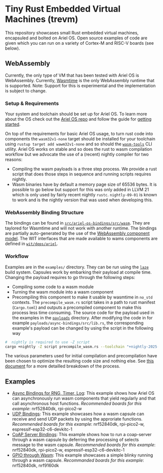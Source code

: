 # Tiny Rust Embedded Virtual Machines (trevm)
This repository showcases small Rust embedded virtual machines, encapsuled and bolted on Ariel OS. Open source examples of code are given which you can run on a variety of Cortex-M and RISC-V boards (see below).

## WebAssembly

Currently, the only type of VM that has been tested with Ariel OS is WebAssembly. Currently, [Wasmtime](https://github.com/bytecodealliance/wasmtime) is the only WebAssembly runtime that is supported.
Note: Support for this is experimental and the implementation is subject to change.

### Setup & Requirements

Your system and toolchain should be set up for Ariel OS. To learn more about the OS check out the [Ariel OS repo](https://github.com/ariel-os/ariel-os) and follow the guide for [getting started](https://ariel-os.github.io/ariel-os/dev/docs/book/getting-started.html).

On top of the requirements for basic Ariel OS usage, to turn rust code into components the `wasm32v1-none` target should be installed for your toolchain using `rustup target add wawm32v1-none` and so should the [`wasm-tools`](https://github.com/bytecodealliance/wasm-tools) CLI utility. Ariel OS works on stable and so does the rust to wasm compilation workflow but we advocate the use of a (recent) nightly compiler for two reasons:
- Compiling the wasm payloads is a three step process. We provide a rust script that does those steps in sequence and running scripts requires nightly.
- Wasm binaries have by default a memory page size of 65536 bytes. It is possible to go below but support for this was only added in LLVM 21 which is only used by fairly recent nightly `rustc`. `nightly-09-01` is known to work and is the nightly version that was used when developing this.

### WebAssembly Binding Structure

The bindings can be found in [`src/ariel-os-bindings/src/wasm`](./src/ariel-os-bindings/src/wasm/). They are taylored for Wasmtime and will not work with another runtime. The bindings are partially auto-generated by the use of the [WebAssembly component model](https://component-model.bytecodealliance.org/). The WIT interfaces that are made available to wams components are defined in [`wit/deps/ariel`](./wit/deps/ariel/).

### Workflow

Examples are in the `examples/` directory. They can be run using the [`laze`](https://github.com/kaspar030/laze) build system. Capsules work by embarking their payload at compile time. Changing the payload requires to go through the following steps:
- Compiling some code to a wasm module
- Turning the wasm module into a wasm component
- Precompiling this component to make it usable by wasmtime in `no_std` contexts.
The `precompile_wasm.rs` script takes in a path to rust manifest (`Cargo.toml`) and outputs a precompiled component to make this process less time consuming.
The source code for the payload used in the examples in the [`payloads`](./payloads/) directory. After modifying the code in for example `payloads/async-bindings/src/lib.rs`, the corresponding example's payload can be changed by using the script in the following way
```sh
#  nightly is required to use -Z script
cargo +nightly -Z script precompile_wasm.rs --toolchain "+nightly-2025-09-01" --path payloads/async-bindings/Cargo.toml --config payloads/.cargo/config.toml -o examples/async-bindings/payload.cwasm
```
The various parameters used for initial compilation and precompilation have been chosen to optimize the resulting code size and nothing else. See [this document](./Reducing_Size.md) for a more detailled breakdown of the process.

## Examples
- [Async Bindings for RNG, Timer, Log](./examples/async-bindings): This example shows how Ariel OS can asynchronously run wasm components that yield regularly and that call asynchronous host functions. *Recommended boards for this example*: nrf52840dk, rpi-pico2-w
- [UDP Bindings](./examples/udp-bindings): This example showcases how a wasm capsule can receive and send UDP packets by using the approriate functions. *Recommended boards for this example*: nrf52840dk, rpi-pico2-w, espressif-esp32-c6-devkitc-1
- [CoAP Server Bindings](./examples/coap-server-bindings): This example shows how to run a coap-server through a wasm capsule by deferring the processing of selects message to the wasm capsule. *Recommended boards for this example*: nrf52840dk, rpi-pico2-w, espressif-esp32-c6-devkitc-1
- [GPIO through Wasm](./examples/gpio/): This example showcases a simple blinky running through a wasm capsule. *Recommanded boards for this example*: nrf52840dk, nrf9160dk
